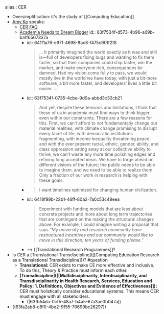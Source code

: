 alias:: CER

- Oversimplification: it's the study of [[Computing Education]]
- [Amy Ko](https://faculty.washington.edu/ajko/bio) speaks:
	- [CER FAQ](https://faculty.washington.edu/ajko/cer/)
	- [Academia Needs to Dream Bigger](https://medium.com/bits-and-behavior/academia-needs-to-dream-bigger-485bdbcfd194)
	  id:: 63f7534f-d573-4b96-a09b-ba1f6567337a
		- id:: 641f1a76-e97f-4698-8ac8-f475c90ff2f8
		  > ... It primarily imagined the world exactly as it was and still is—full of developers fixing bugs and wanting to fix them faster, so that their companies could ship faster, win the market, and make everyone rich, consequences be damned. Had my vision come fully to pass, we would mostly live in the world we have today, with just a bit more software, a bit more faster, and developers’ lives a little bit easier. ...
		- id:: 63f7534f-0735-4cbe-9d0a-abbd3c33cb21
		  > And yet, despite these tensions and limitations, I think that those of us in academia must find ways to think bigger, even within our constraints. There are a few reasons for this. First, we can’t afford to not fundamentally change our material realities; with climate change promising to disrupt every facet of life, with democratic institutions fragmenting, with income inequality threatening peace, and with the ever present racial, ethnic, gender, ability, and class oppression eating away at our collective ability to thrive, we can’t waste any more time polishing edges and refining long accepted ideas. We have to forge ahead on different visions of the future; the public needs to be able to imagine them, and we need to be able to realize them. Only a fraction of our work in research is helping with these goals.
		- > I want timelines optimized for changing human civilization.
		- id:: 6418f99b-22b1-46ff-80a2-7a0c53c49eea
		  > Experiment with funding models that are less about concrete projects and more about long term trajectories that are contingent on the making the structural changes above. For example, I could imagine writing a proposal that says *“My university and research community have restructured incentives and our community would like to move in this direction; ten years of funding please.”*
		- --> [[Translational Research Programmes]]?
- Is CER a [Translational Transdiscipline]([[Computing Education Research as a Translational Transdiscipline]])? #question
	- **Translational:** CER exists to make CE more effective and inclusive. To do this, Theory & Practice must inform each other.
	- **[Transdiscipline]([[Multidisciplinarity, Interdisciplinarity, and Transdisciplinarity in Health Research, Services, Education and Policy: 1. Definitions, Objectives and Evidence of Effectiveness]]):** CER must holistically consider educational systems. This means CER must engage with all stakeholders.
		- ((63fb54da-0cf5-48a7-b4a5-67a3ae0b047a))
- ((63fa2ab8-c8f0-4be2-9f55-70699bc26297))